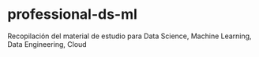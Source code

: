 # professional-ds-ml
Recopilación del material de estudio para Data Science, Machine Learning, Data Engineering, Cloud
